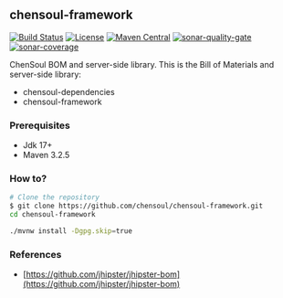 ## chensoul-framework

[![Build Status](https://github.com/chensoul/chensoul-parent/actions/workflows/maven-build.yml/badge.svg)](https://github.com/chensoul/chensoul-parent/workflows/maven-build.yml)
[![License](https://img.shields.io/badge/License-Apache%202.0-blue.svg)](https://opensource.org/licenses/Apache-2.0)
[![Maven Central](https://maven-badges.herokuapp.com/maven-central/com.chensoul/chensoul-framework/badge.svg)](https://maven-badges.herokuapp.com/maven-central/com.chensoul/chensoul-parent)
[![sonar-quality-gate](https://sonarcloud.io/api/project_badges/measure?project=chensoul-framework&metric=alert_status)](https://sonarcloud.io/dashboard?id=chensoul-framework)
[![sonar-coverage](https://sonarcloud.io/api/project_badges/measure?project=chensoul-framework&metric=coverage)](https://sonarcloud.io/dashboard?id=chensoul-framework)

ChenSoul BOM and server-side library. This is the Bill of Materials and server-side library:

- chensoul-dependencies
- chensoul-framework

### Prerequisites

- Jdk 17+
- Maven 3.2.5

### How to?

```bash
# Clone the repository
$ git clone https://github.com/chensoul/chensoul-framework.git
cd chensoul-framework

./mvnw install -Dgpg.skip=true
```

### References

- [https://github.com/jhipster/jhipster-bom](https://github.com/jhipster/jhipster-bom)
